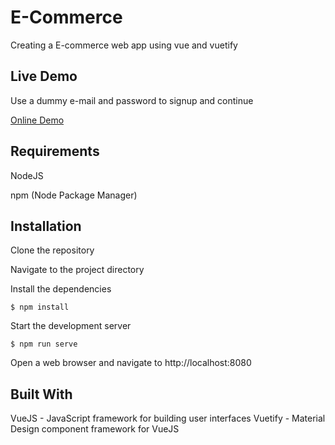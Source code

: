 # E-Commerce
Creating a E-commerce web app using vue and vuetify

## Live Demo

Use a dummy e-mail and password to signup and continue

<p>
    <a href="https://voidrlm.github.io/E-Commerce-VueJS/#/" target="_blank">Online Demo</a>
</p>

## Requirements

NodeJS

npm (Node Package Manager)

## Installation

Clone the repository

Navigate to the project directory

Install the dependencies

``
$ npm install
``

Start the development server

``
$ npm run serve
``

Open a web browser and navigate to http://localhost:8080

## Built With
VueJS - JavaScript framework for building user interfaces
Vuetify - Material Design component framework for VueJS
